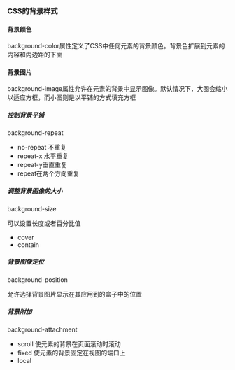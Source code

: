 ### CSS的背景样式

#### 背景颜色

background-color属性定义了CSS中任何元素的背景颜色。背景色扩展到元素的内容和内边距的下面

#### 背景图片

background-image属性允许在元素的背景中显示图像。默认情况下，大图会缩小以适应方框，而小图则是以平铺的方式填充方框

##### 控制背景平铺

background-repeat

- no-repeat 不重复
- repeat-x 水平重复
- repeat-y垂直重复
- repeat在两个方向重复

##### 调整背景图像的大小

background-size

可以设置长度或者百分比值

- cover
- contain

##### 背景图像定位

background-position

 允许选择背景图片显示在其应用到的盒子中的位置

##### 背景附加

background-attachment

- scroll 使元素的背景在页面滚动时滚动
- fixed 使元素的背景固定在视图的端口上
- local

